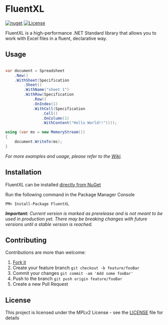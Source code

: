 # FluentXL

[![nuget](https://img.shields.io/nuget/v/FluentXL.svg)](https://www.nuget.org/packages/FluentXL)
[![License](https://img.shields.io/github/license/ariasemis/fluentxl?label=License)](https://opensource.org/licenses/MPL-2.0)

FluentXL is a high-performance .NET Standard library that allows you to work with Excel files in a fluent, declarative way.

## Usage

```c#

var document = Spreadsheet
    .New()
    .WithSheet(Specification
        .Sheet()
        .WithName("sheet 1")
        .WithRow(Specification
            .Row()
            .OnIndex(1)
            .WithCell(Specification
                .Cell()
                .OnColumn(1)
                .WithContent("Hello World!!"))));

using (var ms = new MemoryStream())
{
    document.WriteTo(ms);
}

```

_For more examples and usage, please refer to the [Wiki][wiki]._

## Installation

FluentXL can be installed [directly from NuGet](https://www.nuget.org/packages/FluentXL/)

Run the following command in the Package Manager Console

```
PM> Install-Package FluentXL
```

_**Important:** Current version is marked as prerelease and is not meant to be used in production yet. There may be breaking changes with future versions until a stable version is reached._

## Contributing

Contributions are more than welcome:

1. [Fork it][fork]
2. Create your feature branch `git checkout -b feature/fooBar`
3. Commit your changes `git commit -am 'Add some fooBar'`
4. Push to the branch `git push origin feature/fooBar`
5. Create a new Pull Request

## License

This project is licensed under the MPLv2 License - see the [LICENSE](LICENSE) file for details

<!-- links -->
[wiki]: https://github.com/ariasemis/fluentxl/wiki
[fork]: https://github.com/ariasemis/fluentxl/fork
